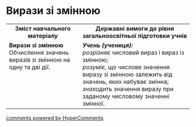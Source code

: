 <div id="hypercomments_widget" class="js-hypercomments-widget invisible"></div>

# Вирази зі змінною
<table>
  <tr>
    <td width="40%" align="center"><b>Зміст навчального матеріалу<b></td>
    <td width="60%" align="center"><b>Державні вимоги до рівня загальноосвітньої підготовки учнів</b></td>
  </tr>
  <tr>
    <td width="40%" style="vertical-align:top !important;"><b>Вирази зі змінною </b><br>
Обчислення значень виразів зі змінною на одну та дві дії.<br></td>
    <td width="60%" style="vertical-align:top !important;"><i><b>Учень (учениця):</b></i><br>
<i>розрізняє</i>  числовий вираз і вираз із змінною;<br>
<i>розуміє,</i> що числове значення виразу зі змінною залежить від значень, яких набуває змінна;<br>
<i>знаходить</i> значення виразу при заданому числовому значенні змінної.<br></td>
  </tr>
</table>

<div class="js-hypercomments-container">
    <a href="http://hypercomments.com" class="hc-link" title="comments widget">comments powered by HyperComments</a>
</div>